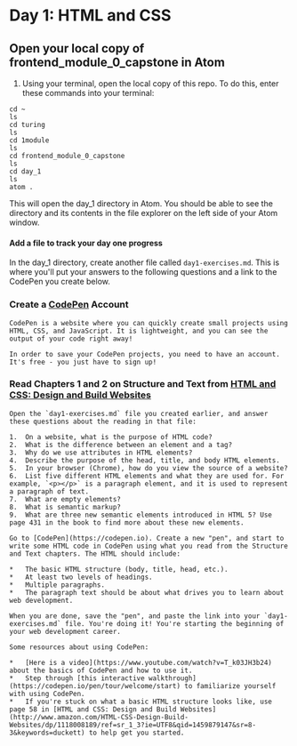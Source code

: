 # Day 1: HTML and CSS

## Open your local copy of frontend_module_0_capstone in Atom

1. Using your terminal, open the local copy of this repo. To do this, enter these commands into your terminal:

```
cd ~
ls
cd turing
ls
cd 1module
ls
cd frontend_module_0_capstone
ls
cd day_1
ls
atom .
```

This will open the day_1 directory in Atom. You should be able to see the directory and its contents in the file explorer on the left side of your Atom window.

#### Add a file to track your day one progress

In the day_1 directory, create another file called `day1-exercises.md`. This is where you'll put your answers to the following questions and a link to the CodePen you create below.

### Create a [CodePen](https://codepen.io) Account

    CodePen is a website where you can quickly create small projects using HTML, CSS, and JavaScript. It is lightweight, and you can see the output of your code right away!

    In order to save your CodePen projects, you need to have an account. It's free - you just have to sign up!

### Read Chapters 1 and 2 on Structure and Text from [HTML and CSS: Design and Build Websites](http://www.amazon.com/HTML-CSS-Design-Build-Websites/dp/1118008189/ref=sr_1_3?ie=UTF8&qid=1459879147&sr=8-3&keywords=duckett)

    Open the `day1-exercises.md` file you created earlier, and answer these questions about the reading in that file:

    1.  On a website, what is the purpose of HTML code?
    2.  What is the difference between an element and a tag?
    3.  Why do we use attributes in HTML elements?
    4.  Describe the purpose of the head, title, and body HTML elements.
    5.  In your browser (Chrome), how do you view the source of a website?
    6.  List five different HTML elements and what they are used for. For example, `<p></p>` is a paragraph element, and it is used to represent a paragraph of text.
    7.  What are empty elements?
    8.  What is semantic markup?
    9.  What are three new semantic elements introduced in HTML 5? Use page 431 in the book to find more about these new elements.

    Go to [CodePen](https://codepen.io). Create a new "pen", and start to write some HTML code in CodePen using what you read from the Structure and Text chapters. The HTML should include:

    *   The basic HTML structure (body, title, head, etc.).
    *   At least two levels of headings.
    *   Multiple paragraphs.
    *   The paragraph text should be about what drives you to learn about web development.

    When you are done, save the "pen", and paste the link into your `day1-exercises.md` file. You're doing it! You're starting the beginning of your web development career.

    Some resources about using CodePen:

    *   [Here is a video](https://www.youtube.com/watch?v=T_k03JH3b24) about the basics of CodePen and how to use it.
    *   Step through [this interactive walkthrough](https://codepen.io/pen/tour/welcome/start) to familiarize yourself with using CodePen.
    *   If you're stuck on what a basic HTML structure looks like, use page 58 in [HTML and CSS: Design and Build Websites](http://www.amazon.com/HTML-CSS-Design-Build-Websites/dp/1118008189/ref=sr_1_3?ie=UTF8&qid=1459879147&sr=8-3&keywords=duckett) to help get you started.
